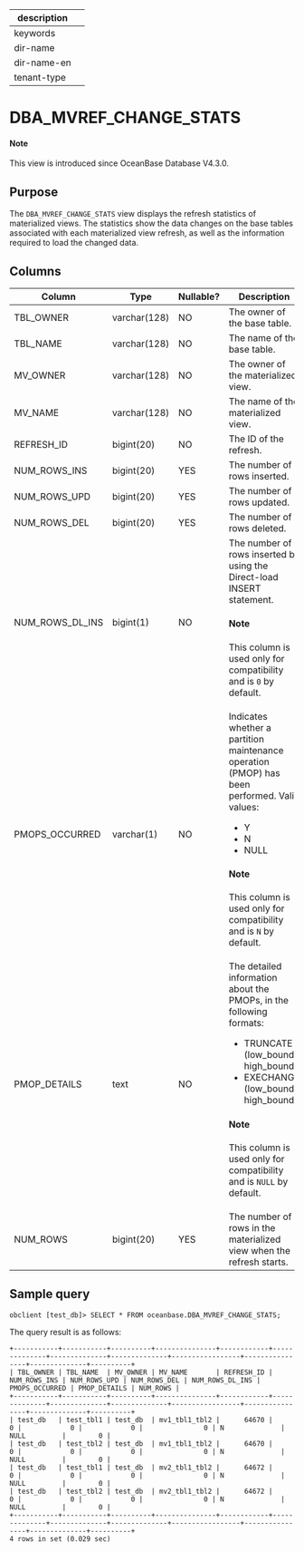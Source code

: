 | description ||
|---|---|
| keywords ||
| dir-name ||
| dir-name-en ||
| tenant-type ||

# DBA_MVREF_CHANGE_STATS

<main id="notice" type='explain'>
<h4>Note</h4>
<p>This view is introduced since OceanBase Database V4.3.0. </p>
</main>

## Purpose

The `DBA_MVREF_CHANGE_STATS` view displays the refresh statistics of materialized views. The statistics show the data changes on the base tables associated with each materialized view refresh, as well as the information required to load the changed data.

## Columns

| **Column** | **Type** | **Nullable?** | **Description** |
| --- | --- | --- | --- |
| TBL_OWNER | varchar(128) | NO | The owner of the base table. |
| TBL_NAME | varchar(128) | NO | The name of the base table. |
| MV_OWNER | varchar(128) | NO | The owner of the materialized view. |
| MV_NAME | varchar(128) | NO | The name of the materialized view. |
| REFRESH_ID | bigint(20) | NO | The ID of the refresh. |
| NUM_ROWS_INS | bigint(20) | YES | The number of rows inserted. |
| NUM_ROWS_UPD | bigint(20) | YES | The number of rows updated. |
| NUM_ROWS_DEL | bigint(20) | YES | The number of rows deleted. |
| NUM_ROWS_DL_INS | bigint(1) | NO | The number of rows inserted by using the Direct-load INSERT statement.<main id="notice" type='explain'> <h4>Note</h4><p>This column is used only for compatibility and is `0` by default. </p></main> |
| PMOPS_OCCURRED | varchar(1) | NO | Indicates whether a partition maintenance operation (PMOP) has been performed. Valid values:<ul><li>Y  </li><li>N </li><li>NULL </li></ul><main id="notice" type='explain'> <h4>Note</h4><p>This column is used only for compatibility and is `N` by default. </p></main> |
| PMOP_DETAILS | text | NO | The detailed information about the PMOPs, in the following formats:<ul><li>TRUNCATE (low_bound, high_bound)  </li><li>EXECHANGE (low_bound, high_bound) </li></ul><main id="notice" type='explain'> <h4>Note</h4><p>This column is used only for compatibility and is `NULL` by default. </p></main> |
| NUM_ROWS | bigint(20) | YES | The number of rows in the materialized view when the refresh starts. |

## Sample query

```shell
obclient [test_db]> SELECT * FROM oceanbase.DBA_MVREF_CHANGE_STATS;
```

The query result is as follows:

```shell
+-----------+-----------+----------+---------------+------------+--------------+--------------+--------------+-----------------+----------------+--------------+----------+
| TBL_OWNER | TBL_NAME  | MV_OWNER | MV_NAME       | REFRESH_ID | NUM_ROWS_INS | NUM_ROWS_UPD | NUM_ROWS_DEL | NUM_ROWS_DL_INS | PMOPS_OCCURRED | PMOP_DETAILS | NUM_ROWS |
+-----------+-----------+----------+---------------+------------+--------------+--------------+--------------+-----------------+----------------+--------------+----------+
| test_db   | test_tbl1 | test_db  | mv1_tbl1_tbl2 |      64670 |            0 |            0 |            0 |               0 | N              | NULL         |        0 |
| test_db   | test_tbl2 | test_db  | mv1_tbl1_tbl2 |      64670 |            0 |            0 |            0 |               0 | N              | NULL         |        0 |
| test_db   | test_tbl1 | test_db  | mv2_tbl1_tbl2 |      64672 |            0 |            0 |            0 |               0 | N              | NULL         |        0 |
| test_db   | test_tbl2 | test_db  | mv2_tbl1_tbl2 |      64672 |            0 |            0 |            0 |               0 | N              | NULL         |        0 |
+-----------+-----------+----------+---------------+------------+--------------+--------------+--------------+-----------------+----------------+--------------+----------+
4 rows in set (0.029 sec)
```
